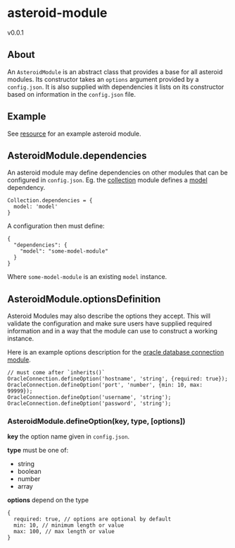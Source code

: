 # asteroid-module
v0.0.1

## About

An `AsteroidModule` is an abstract class that provides a base for all asteroid modules. Its constructor takes an `options` argument provided by a `config.json`. It is also supplied with dependencies it lists on its constructor based on information in the `config.json` file.

## Example

See [resource](../resource) for an example asteroid module.

## AsteroidModule.dependencies

An asteroid module may define dependencies on other modules that can be configured in `config.json`. Eg. the [collection](../collection/lib/collection.js) module defines a [model](../model) dependency.

    Collection.dependencies = {
      model: 'model'
    }
    
A configuration then must define:

    {
      "dependencies": {
        "model": "some-model-module"
      }
    }
    
Where `some-model-module` is an existing `model` instance.

## AsteroidModule.optionsDefinition

Asteroid Modules may also describe the options they accept. This will validate the configuration and make sure users have supplied required information and in a way that the module can use to construct a working instance.

Here is an example options description for the [oracle database connection module](../connections/oracle-connection).

    // must come after `inherits()`
    OracleConnection.defineOption('hostname', 'string', {required: true});
    OracleConnection.defineOption('port', 'number', {min: 10, max: 99999});
    OracleConnection.defineOption('username', 'string');
    OracleConnection.defineOption('password', 'string');
    

### AsteroidModule.defineOption(key, type, [options])

**key** the option name given in `config.json`.

**type** must be one of:

 - string
 - boolean
 - number
 - array
 
**options** depend on the type

    {
      required: true, // options are optional by default
      min: 10, // minimum length or value
      max: 100, // max length or value
    }